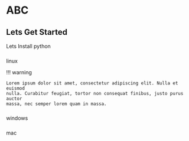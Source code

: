 # ABC

## Lets Get Started
Lets Install python

 ### 
 linux
 
!!! warning

    Lorem ipsum dolor sit amet, consectetur adipiscing elit. Nulla et euismod
    nulla. Curabitur feugiat, tortor non consequat finibus, justo purus auctor
    massa, nec semper lorem quam in massa.

 
 ### 
 windows
  
  
 ### 
 mac
